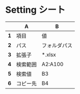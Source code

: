 # Setting シート

|   | A | B |
|---|---|---|
| **1** | 項目 | 値 |
| **2** | パス | フォルダパス |
| **3** | 拡張子 | *.xlsx |
| **4** | 検索範囲 | A2:A100 |
| **5** | 検索値 | B3 |
| **6** | コピー先 | B4 |
